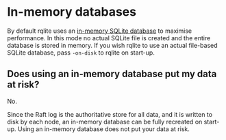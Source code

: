# In-memory databases
By default rqlite uses an [in-memory SQLite database](https://www.sqlite.org/inmemorydb.html) to maximise performance. In this mode no actual SQLite file is created and the entire database is stored in memory. If you wish rqlite to use an actual file-based SQLite database, pass `-on-disk` to rqlite on start-up.

## Does using an in-memory database put my data at risk?
No.

Since the Raft log is the authoritative store for all data, and it is written to disk by each node, an in-memory database can be fully recreated on start-up. Using an in-memory database does not put your data at risk.

